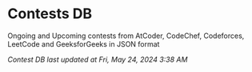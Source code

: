 # Contests DB

Ongoing and Upcoming contests from AtCoder, CodeChef, Codeforces, LeetCode and GeeksforGeeks in JSON format

*Contest DB last updated at Fri, May 24, 2024 3:38 AM*  
